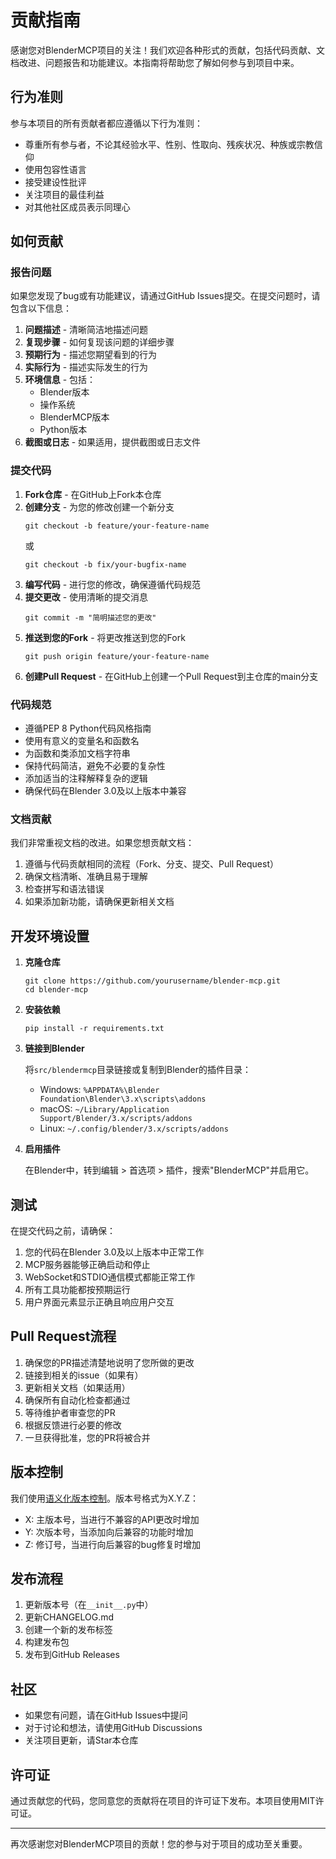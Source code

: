 # 贡献指南

感谢您对BlenderMCP项目的关注！我们欢迎各种形式的贡献，包括代码贡献、文档改进、问题报告和功能建议。本指南将帮助您了解如何参与到项目中来。

## 行为准则

参与本项目的所有贡献者都应遵循以下行为准则：

- 尊重所有参与者，不论其经验水平、性别、性取向、残疾状况、种族或宗教信仰
- 使用包容性语言
- 接受建设性批评
- 关注项目的最佳利益
- 对其他社区成员表示同理心

## 如何贡献

### 报告问题

如果您发现了bug或有功能建议，请通过GitHub Issues提交。在提交问题时，请包含以下信息：

1. **问题描述** - 清晰简洁地描述问题
2. **复现步骤** - 如何复现该问题的详细步骤
3. **预期行为** - 描述您期望看到的行为
4. **实际行为** - 描述实际发生的行为
5. **环境信息** - 包括：
   - Blender版本
   - 操作系统
   - BlenderMCP版本
   - Python版本
6. **截图或日志** - 如果适用，提供截图或日志文件

### 提交代码

1. **Fork仓库** - 在GitHub上Fork本仓库
2. **创建分支** - 为您的修改创建一个新分支
   ```
   git checkout -b feature/your-feature-name
   ```
   或
   ```
   git checkout -b fix/your-bugfix-name
   ```
3. **编写代码** - 进行您的修改，确保遵循代码规范
4. **提交更改** - 使用清晰的提交消息
   ```
   git commit -m "简明描述您的更改"
   ```
5. **推送到您的Fork** - 将更改推送到您的Fork
   ```
   git push origin feature/your-feature-name
   ```
6. **创建Pull Request** - 在GitHub上创建一个Pull Request到主仓库的main分支

### 代码规范

- 遵循PEP 8 Python代码风格指南
- 使用有意义的变量名和函数名
- 为函数和类添加文档字符串
- 保持代码简洁，避免不必要的复杂性
- 添加适当的注释解释复杂的逻辑
- 确保代码在Blender 3.0及以上版本中兼容

### 文档贡献

我们非常重视文档的改进。如果您想贡献文档：

1. 遵循与代码贡献相同的流程（Fork、分支、提交、Pull Request）
2. 确保文档清晰、准确且易于理解
3. 检查拼写和语法错误
4. 如果添加新功能，请确保更新相关文档

## 开发环境设置

1. **克隆仓库**
   ```
   git clone https://github.com/yourusername/blender-mcp.git
   cd blender-mcp
   ```

2. **安装依赖**
   ```
   pip install -r requirements.txt
   ```

3. **链接到Blender**
   
   将`src/blendermcp`目录链接或复制到Blender的插件目录：
   
   - Windows: `%APPDATA%\Blender Foundation\Blender\3.x\scripts\addons`
   - macOS: `~/Library/Application Support/Blender/3.x/scripts/addons`
   - Linux: `~/.config/blender/3.x/scripts/addons`

4. **启用插件**
   
   在Blender中，转到编辑 > 首选项 > 插件，搜索"BlenderMCP"并启用它。

## 测试

在提交代码之前，请确保：

1. 您的代码在Blender 3.0及以上版本中正常工作
2. MCP服务器能够正确启动和停止
3. WebSocket和STDIO通信模式都能正常工作
4. 所有工具功能都按预期运行
5. 用户界面元素显示正确且响应用户交互

## Pull Request流程

1. 确保您的PR描述清楚地说明了您所做的更改
2. 链接到相关的issue（如果有）
3. 更新相关文档（如果适用）
4. 确保所有自动化检查都通过
5. 等待维护者审查您的PR
6. 根据反馈进行必要的修改
7. 一旦获得批准，您的PR将被合并

## 版本控制

我们使用[语义化版本控制](https://semver.org/)。版本号格式为X.Y.Z：

- X: 主版本号，当进行不兼容的API更改时增加
- Y: 次版本号，当添加向后兼容的功能时增加
- Z: 修订号，当进行向后兼容的bug修复时增加

## 发布流程

1. 更新版本号（在`__init__.py`中）
2. 更新CHANGELOG.md
3. 创建一个新的发布标签
4. 构建发布包
5. 发布到GitHub Releases

## 社区

- 如果您有问题，请在GitHub Issues中提问
- 对于讨论和想法，请使用GitHub Discussions
- 关注项目更新，请Star本仓库

## 许可证

通过贡献您的代码，您同意您的贡献将在项目的许可证下发布。本项目使用MIT许可证。

---

再次感谢您对BlenderMCP项目的贡献！您的参与对于项目的成功至关重要。 